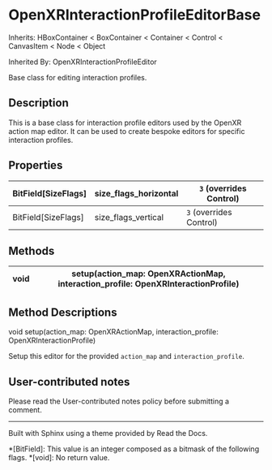 # OpenXRInteractionProfileEditorBase

Inherits: HBoxContainer < BoxContainer < Container < Control < CanvasItem <
Node < Object

Inherited By: OpenXRInteractionProfileEditor

Base class for editing interaction profiles.

## Description

This is a base class for interaction profile editors used by the OpenXR action
map editor. It can be used to create bespoke editors for specific interaction
profiles.

## Properties

BitField[SizeFlags] | size_flags_horizontal | `3` (overrides Control)  
---|---|---  
BitField[SizeFlags] | size_flags_vertical | `3` (overrides Control)  
  
## Methods

void | setup(action_map: OpenXRActionMap, interaction_profile: OpenXRInteractionProfile)  
---|---  
  
## Method Descriptions

void setup(action_map: OpenXRActionMap, interaction_profile:
OpenXRInteractionProfile)

Setup this editor for the provided `action_map` and `interaction_profile`.

## User-contributed notes

Please read the User-contributed notes policy before submitting a comment.

* * *

Built with Sphinx using a theme provided by Read the Docs.

  *[BitField]: This value is an integer composed as a bitmask of the following flags.
  *[void]: No return value.

